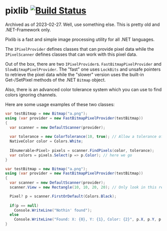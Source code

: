 # pixlib [![Build Status](https://travis-ci.org/nikeee/pixlib.svg?branch=master)](https://travis-ci.org/nikeee/pixlib)

Archived as of 2023-02-27. Well, use something else. This is pretty old and .NET-Framework only.

Pixlib is a fast and simple image processing utility for all .NET languages.

The ```IPixelProvider``` defines classes that can provide pixel data while the ```IPixelScanner``` defines classes that can work with this pixel data.

Out of the box, there are two ```IPixelProvider```s. ```FastBitmapPixelProvider``` and ```SlowBitmapPixelProvider```. The "fast" one uses ```LockBits``` and unsafe pointers to retrieve the pixel data while the "slower" version uses the built-in Get-/SetPixel methods of the .NET ```Bitmap``` object.

Also, there is an advanced color tolerance system which you can use to find colors ignoring channels.



Here are some usage examples of these two classes:

```C#
var testBitmap = new Bitmap("a.png");
using (var provider = new FastBitmapPixelProvider(testBitmap))
{
  var scanner = new DefaultScanner(provider);
      
  var tolerance = new ColorTolerance(10, true); // Allow a tolerance of 10 and ignore the alpha channel
  NativeColor color = Colors.White;
  
  IEnumerable<Pixel> pixels = scanner.FindPixels(color, tolerance);
  var colors = pixels.Select(p => p.Color); // here we go
}
```
```C#
var testBitmap = new Bitmap("a.png");
using (var provider = new FastBitmapPixelProvider(testBitmap))
{
  var scanner = new DefaultScanner(provider);
  scanner.View = new Rectangle(10, 10, 20, 20); // Only look in this rectangle

  Pixel? p = scanner.FirstOrDefault(Colors.Black);
  
  if(p == null)
    Console.WriteLine("Nothin' found");
  else
    Console.WriteLine("Found: X: {0}, Y: {1}, Color: {2}", p.X, p.Y, p.Color);
}
```
